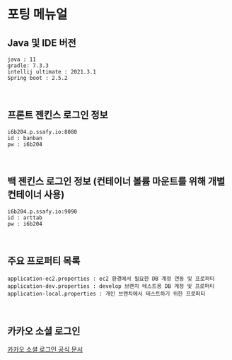 # 포팅 메뉴얼

## Java 및 IDE 버전

```
java : 11     
gradle: 7.3.3
intellij ultimate : 2021.3.1
Spring boot : 2.5.2
```

</br>

## 프론트 젠킨스 로그인 정보
```
i6b204.p.ssafy.io:8080
id : banban
pw : i6b204
```

</br>

## 백 젠킨스 로그인 정보 (컨테이너 볼륨 마운트를 위해 개별 컨테이너 사용)
```
i6b204.p.ssafy.io:9090
id : arttab
pw : i6b204
```

</br>

## 주요 프로퍼티 목록
```
application-ec2.properties : ec2 환경에서 필요한 DB 계정 연동 및 프로퍼티
application-dev.properties : develop 브랜치 테스트용 DB 계정 및 프로퍼티
application-local.properties : 개인 브랜치에서 테스트하기 위한 프로퍼티
```

</br>

## 카카오 소셜 로그인 

[카카오 소셜 로그인 공식 문서](https://developers.kakao.com/docs/latest/ko/kakaologin/common)

